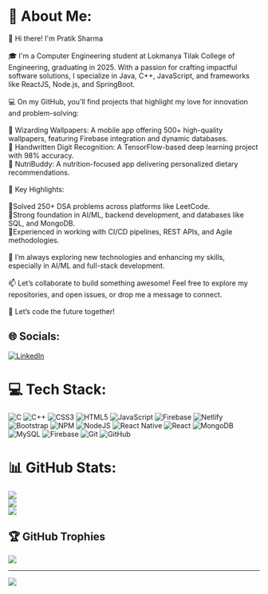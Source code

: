 # 💫 About Me:
👋 Hi there! I'm Pratik Sharma<br><br>🎓 I'm a Computer Engineering student at Lokmanya Tilak College of Engineering, graduating in 2025. With a passion for crafting impactful software solutions, I specialize in Java, C++, JavaScript, and frameworks like ReactJS, Node.js, and SpringBoot.<br><br>💻 On my GitHub, you'll find projects that highlight my love for innovation and problem-solving:<br><br>📱 Wizarding Wallpapers: A mobile app offering 500+ high-quality wallpapers, featuring Firebase integration and dynamic databases.<br>🤖 Handwritten Digit Recognition: A TensorFlow-based deep learning project with 98% accuracy.<br>🍎 NutriBuddy: A nutrition-focused app delivering personalized dietary recommendations.<br><br>🌟 Key Highlights:<br><br>  🧩Solved 250+ DSA problems across platforms like LeetCode.<br>  🤖Strong foundation in AI/ML, backend development, and databases like SQL, and MongoDB.<br>  🚀Experienced in working with CI/CD pipelines, REST APIs, and Agile methodologies.<br><br>🌱 I’m always exploring new technologies and enhancing my skills, especially in AI/ML and full-stack development.<br><br>📫 Let’s collaborate to build something awesome! Feel free to explore my repositories, and open issues, or drop me a message to connect.<br><br>🚀 Let’s code the future together!


## 🌐 Socials:
[![LinkedIn](https://img.shields.io/badge/LinkedIn-%230077B5.svg?logo=linkedin&logoColor=white)](https://linkedin.com/in/sharma-pratik) 

# 💻 Tech Stack:
![C](https://img.shields.io/badge/c-%2300599C.svg?style=for-the-badge&logo=c&logoColor=white) ![C++](https://img.shields.io/badge/c++-%2300599C.svg?style=for-the-badge&logo=c%2B%2B&logoColor=white) ![CSS3](https://img.shields.io/badge/css3-%231572B6.svg?style=for-the-badge&logo=css3&logoColor=white) ![HTML5](https://img.shields.io/badge/html5-%23E34F26.svg?style=for-the-badge&logo=html5&logoColor=white) ![JavaScript](https://img.shields.io/badge/javascript-%23323330.svg?style=for-the-badge&logo=javascript&logoColor=%23F7DF1E) ![Firebase](https://img.shields.io/badge/firebase-%23039BE5.svg?style=for-the-badge&logo=firebase) ![Netlify](https://img.shields.io/badge/netlify-%23000000.svg?style=for-the-badge&logo=netlify&logoColor=#00C7B7) ![Bootstrap](https://img.shields.io/badge/bootstrap-%238511FA.svg?style=for-the-badge&logo=bootstrap&logoColor=white) ![NPM](https://img.shields.io/badge/NPM-%23CB3837.svg?style=for-the-badge&logo=npm&logoColor=white) ![NodeJS](https://img.shields.io/badge/node.js-6DA55F?style=for-the-badge&logo=node.js&logoColor=white) ![React Native](https://img.shields.io/badge/react_native-%2320232a.svg?style=for-the-badge&logo=react&logoColor=%2361DAFB) ![React](https://img.shields.io/badge/react-%2320232a.svg?style=for-the-badge&logo=react&logoColor=%2361DAFB) ![MongoDB](https://img.shields.io/badge/MongoDB-%234ea94b.svg?style=for-the-badge&logo=mongodb&logoColor=white) ![MySQL](https://img.shields.io/badge/mysql-4479A1.svg?style=for-the-badge&logo=mysql&logoColor=white) ![Firebase](https://img.shields.io/badge/firebase-a08021?style=for-the-badge&logo=firebase&logoColor=ffcd34) ![Git](https://img.shields.io/badge/git-%23F05033.svg?style=for-the-badge&logo=git&logoColor=white) ![GitHub](https://img.shields.io/badge/github-%23121011.svg?style=for-the-badge&logo=github&logoColor=white)
# 📊 GitHub Stats:
![](https://github-readme-stats.vercel.app/api?username=spratik&theme=radical&hide_border=false&include_all_commits=true&count_private=true)<br/>
![](https://github-readme-streak-stats.herokuapp.com/?user=spratik&theme=radical&hide_border=false)<br/>
![](https://github-readme-stats.vercel.app/api/top-langs/?username=spratik&theme=radical&hide_border=false&include_all_commits=true&count_private=true&layout=compact)

## 🏆 GitHub Trophies
![](https://github-profile-trophy.vercel.app/?username=spratik&theme=radical&no-frame=false&no-bg=false&margin-w=4)

---
[![](https://visitcount.itsvg.in/api?id=spratik&icon=0&color=0)](https://visitcount.itsvg.in)

<!-- Proudly created with GPRM ( https://gprm.itsvg.in ) -->